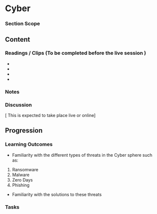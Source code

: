 # Cyber    
### Section Scope  
## Content  
### Readings / Clips (To be completed before the live session )  
- []()
- []()
- []()
- []()
### Notes  
### Discussion  
[ This is expected to take place live or online]
## Progression  
### Learning Outcomes  
- Familiarity with the different types of threats in the Cyber sphere such as:
1. Ransomware
2. Malware
3. Zero Days
4. Phishing
- Familiarity with the solutions to these threats
### Tasks  


  

